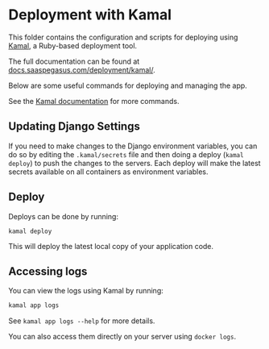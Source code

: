 # Deployment with Kamal

This folder contains the configuration and scripts for deploying using [Kamal](https://kamal-deploy.org/),
a Ruby-based deployment tool.

The full documentation can be found at [docs.saaspegasus.com/deployment/kamal/](https://docs.saaspegasus.com/deployment/kamal/).

Below are some useful commands for deploying and managing the app.

See the [Kamal documentation](https://kamal-deploy.org/docs/commands) for more commands.

## Updating Django Settings

If you need to make changes to the Django environment variables, you can do so by editing the `.kamal/secrets`
file and then doing a deploy (`kamal deploy`) to push the changes to the servers.
Each deploy will make the latest secrets available on all containers as environment variables.

## Deploy

Deploys can be done by running:

```
kamal deploy
```

This will deploy the latest local copy of your application code.

## Accessing logs

You can view the logs using Kamal by running:

```bash
kamal app logs
```

See `kamal app logs --help` for more details.

You can also access them directly on your server using `docker logs`.
